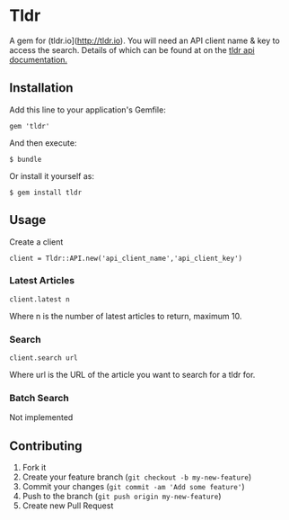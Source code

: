 # Tldr

A gem for (tldr.io](http://tldr.io). You will need an API client name & key to access the search. Details of which can be found at on the [tldr api documentation.](http://tldr.io/api-documentation)

## Installation

Add this line to your application's Gemfile:

    gem 'tldr'

And then execute:

    $ bundle

Or install it yourself as:

    $ gem install tldr

## Usage

Create a client

	client = Tldr::API.new('api_client_name','api_client_key')

### Latest Articles

	client.latest n

Where n is the number of latest articles to return, maximum 10.
	
### Search

	client.search url

Where url is the URL of the article you want to search for a tldr for.

### Batch Search
Not implemented

## Contributing

1. Fork it
2. Create your feature branch (`git checkout -b my-new-feature`)
3. Commit your changes (`git commit -am 'Add some feature'`)
4. Push to the branch (`git push origin my-new-feature`)
5. Create new Pull Request
